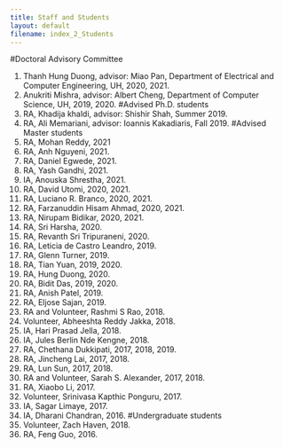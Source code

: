 ```yaml
---
title: Staff and Students
layout: default
filename: index_2_Students
--- 
```


#Doctoral Advisory Committee
1.	Thanh Hung Duong, advisor: Miao Pan, Department of Electrical and Computer Engineering, UH, 2020, 2021.
2.	Anukriti Mishra, advisor: Albert Cheng, Department of Computer Science, UH, 2019, 2020.
#Advised Ph.D. students
3.	RA, Khadija khaldi, advisor: Shishir Shah, Summer 2019.
4.	RA, Ali Memariani, advisor: Ioannis Kakadiaris, Fall 2019.
#Advised Master students
5.	RA, Mohan Reddy, 2021
6.	RA, Anh Nguyeni, 2021.
7.	RA, Daniel Egwede, 2021.
8.	RA, Yash Gandhi, 2021.
9.	IA, Anouska Shrestha, 2021.
10.	RA, David Utomi, 2020, 2021.
11.	RA, Luciano R. Branco, 2020, 2021.
12.	RA, Farzanuddin Hisam Ahmad, 2020, 2021.
13.	RA, Nirupam Bidikar, 2020, 2021.
14.	RA, Sri Harsha, 2020.
15.	RA, Revanth Sri Tripuraneni, 2020.
16.	RA, Leticia de Castro Leandro, 2019.
17.	RA, Glenn Turner, 2019.
18.	RA, Tian Yuan, 2019, 2020.
19.	RA, Hung Duong, 2020.
20.	RA, Bidit Das, 2019, 2020.
21.	RA, Anish Patel, 2019.
22.	RA, Eljose Sajan, 2019.
23.	RA and Volunteer, Rashmi S Rao, 2018.
24.	Volunteer, Abheeshta Reddy Jakka, 2018.
25.	IA, Hari Prasad Jella, 2018.
26.	IA, Jules Berlin Nde Kengne, 2018.
27.	RA, Chethana Dukkipati, 2017, 2018, 2019.
28.	RA, Jincheng Lai, 2017, 2018.
29.	RA, Lun Sun, 2017, 2018.
30.	RA and Volunteer, Sarah S. Alexander, 2017, 2018.
31.	RA, Xiaobo Li, 2017.
32.	Volunteer, Srinivasa Kapthic Ponguru, 2017.
33.	IA, Sagar Limaye, 2017.
34.	IA, Dharani Chandran, 2016.
#Undergraduate students
1.	Volunteer, Zach Haven, 2018.
2.	RA, Feng Guo, 2016.
